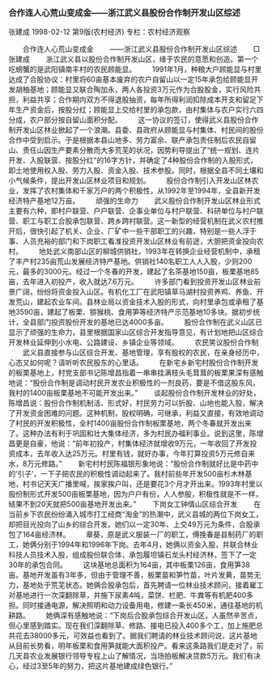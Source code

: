 ### 合作连人心荒山变成金——浙江武义县股份合作制开发山区综述
张建成
1998-02-12
第9版(农村经济)
专栏：农村经济观察

　　合作连人心荒山变成金
　　——浙江武义县股份合作制开发山区综述
　　□张建成
　　浙江武义县以股份合作制开发山区，缘于农民的意愿和创造。第一个吃螃蟹的是武阳镇南丰村的农民顾能显。
　　1991年1月，种粮大户顾能显与村里达成了合股协议：村里将60亩基本废弃的农户自留山以一定15年承包给顾能显开发胡柚基地；顾能显又联合陶加永，两人各投资3万元作为合股股金，实行风险共担，利益共享；合作期内双方不得退股抽资，每年所得利润扣除成本开支和留足下年生产资金后，按股分红；顾能显上交给村里的承包款，由村集体与农户实行六四分成，农户部分按自留山面积分配。
　　这一协议的签订，使得武义县股份合作制开发山区林业掀起了一个浪潮。县委、县政府从顾能显与村集体、村民间的股份合作中受到启示。于是根据本县山地多、劳力富余、联产承包责任制后农民自留山、责任山因生产要素分散而大多荒芜的状况，因势利导提出了“统一规划、连片开发、入股联营、按股分红”的16字方针，并确定了4种股份合作制的入股形式，即土地使用权入股、劳力入股、资金入股、技术参股。同时，根据全县不同土壤和小气候条件，提出开发山区林业项目和规划。
　　股份合作制引入开发山区林农业，发挥了农村集体和千家万户的两个积极性，从1992年至1994年，全县新开发经济特产基地12万亩。
　　顽强的生命力
　　武义股份合作制开发山区林业形式主要有六种，即村户联营、户户联营、企事业单位与村户联营、科研单位与村户联营、职工与职工合股承包联营、跨乡跨村联营。这一新型的经营机制在武义农村推开后，很快引起了机关、企业、厂矿中一些干部职工的兴趣，特别是一些人浮于事、人员充裕的部门和下岗职工看准投资开发山区林业有前途，大胆把资金投向农村。
　　地处武义南部山区的柳城供销社，1993年在转换企业经营机制中，承租了丰产村235亩荒山发展经济特产基地。供销社140名职工人人入股，少则200元，最多的3000元。经过一个冬春的开发，建起了名茶基地150亩，板栗基地85亩，去年进入初投产，收入就达7.6万元。
　　许多部门看到投资开发山区林业前景广阔，纷纷将资金投入山区。有机化工厂在武阳镇草马湖村投资养鸡、养鱼、开发荒山，建起农业车间。县林业局以资金技术入股的形式，向村里承包或承租了基地3590亩，建起了板栗、猕猴桃、食用笋等经济特产示范基地10多块。据初步统计，全县部门投资股份开发的基地已达4000多亩。
　　股份合作制在武义山区已显示了顽强的生命力，县里根据国家山区综合开发指导意见，有计划地把山区综合开发林业延伸到小水电、公路建设、乡镇企业等领域。
　　农民笑议股份合作制
　　武义县直接参与山区综合开发、基地管理，享有股权的农民，在亲身经历中，心态又如何呢？请听听农民股东的心里话。
　　在新宅乡新宅村股份合作制开发的板栗基地上，村党支部书记陈增昌指着一串串挂满枝头毛茸茸的板栗果深有感触地说：“股份合作制是调动村民开发农业积极性的一剂良药，要是不借这股东风，我村的1400亩板栗基地不可能开发出来。”
　　谈起股份合作制开发林业的好处，陈增昌说：股份合作制机制活、形式好，村民劳力可以折股、山地也能入股，解决了开发资金困难的问题。这种机制，股权明确，可继承，利益又直接，有效地调动了村民的开发积极性，全村1400亩股份合作制板栗基地，两个冬春就开发出来了。这种办法有利于巩固和壮大集体经济，多为村民办福利事业。说到这里，陈增昌更是自豪，他说：“前年初投产，村集体经济就增收9万元，一年收回了开发投资成本，去年收入达25万元。村里有钱，就好办事，今年打算投资5万元修自来水，8万元修路。”
　　新宅村村民陈福银形象地说：“股份合作制就好比是中药中的‘引子’，一下子把农民的积极性调动起来了。我村前些年开发500亩杉木林基地，村书记天天广播里喊，挨家挨户叫，还是要花3个月才开出来。1993年村里以股份制形式开发500亩板栗基地，因为户户有份，人人参股，积极性就是不一样，结果不到20天就把500亩基地开发出来。”
　　下岗女工钟情山区综合开发
　　在当前乡下农民纷纷涌入城市打工经商“淘金”的热潮中，武义县城的两位下岗女工，却把目光投向了山乡的综合开发。她们以一定30年、上交49万元为条件，合股承包了164亩经济林。
　　章葵，原是武义服装一厂的职工，傅挽春是县制药厂的职工，她俩分别于1994年和1996年下岗。去年4月，她俩以资金入股，并联合林业科技人员技术入股，组成股份联合体，承包履坦镇石龙头村经济林，签下了一定30年的承包合同。
　　这块基地总面积为164亩，其中板栗126亩，食用笋38亩。基地开发虽有3年多，但由于管理不善，板栗苗和笋竹苗，叶片发黄，苗势无力，基地处于荒芜状态。她俩合股承包后，首先聘请一位林业技术顾问，接着雇工对基地进行一次深翻除草，并施下尿素4吨，菜饼、栏肥、牛粪等有机肥400多担。同时接通电源，解决照明和动力设备用电，修建一条长450米，通往基地的机耕路。
　　她俩深有感触地说：“下岗后合股承包综合开发山区，人虽然辛苦点，但心里感到踏实。现在我们深翻除草、修路、接电已投入400多个工，加上施肥总共花去38000多元，可效益也看到了。据我们聘请的林业技术顾问说，这片基地从目前长势看，明年板栗和食用笋就能大面积投产。看来这条路我们是走对了，前几天县农业发展银行领导专程上山了解情况，当场拍板解决贷款5万元。我们有决心，经过3至5年的努力，把这片基地建成绿色银行。”
